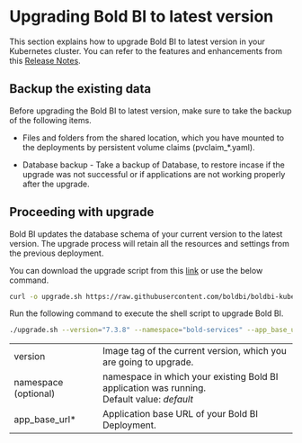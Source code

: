 # Upgrading Bold BI to latest version

This section explains how to upgrade Bold BI to latest version in your Kubernetes cluster. You can refer to the features and enhancements from this [Release Notes](https://www.boldbi.com/release-history/7-2).


## Backup the existing data
Before upgrading the Bold BI to latest version, make sure to take the backup of the following items.

* Files and folders from the shared location, which you have mounted to the deployments by persistent volume claims (pvclaim_*.yaml).

* Database backup - Take a backup of Database, to restore incase if the upgrade was not successful or if applications are not working properly after the upgrade.


## Proceeding with upgrade
Bold BI updates the database schema of your current version to the latest version. The upgrade process will retain all the resources and settings from the previous deployment.

You can download the upgrade script from this [link](https://raw.githubusercontent.com/boldbi/boldbi-kubernetes/v7.3.8/upgrade/7-2_upgrade.sh) or use the below command.

```sh
curl -o upgrade.sh https://raw.githubusercontent.com/boldbi/boldbi-kubernetes/v7.3.8/upgrade/7-2_upgrade.sh
```

Run the following command to execute the shell script to upgrade Bold BI.

```sh
./upgrade.sh --version="7.3.8" --namespace="bold-services" --app_base_url="<application_base_url>"
```

<table>
    <tr>
      <td>
       version
      </td>
      <td>
      Image tag of the current version, which you are going to upgrade.
      </td>
    </tr>
    <tr>
      <td>
       namespace (optional)
      </td>
      <td>
       namespace in which your existing Bold BI application was running. </br>
       Default value: <i>default</i>
      </td>
    </tr>
        <tr>
      <td>
       app_base_url*
      </td>
      <td>
       Application base URL of your Bold BI Deployment. </br>
      </td>
    </tr>
    <tr>
</table>
